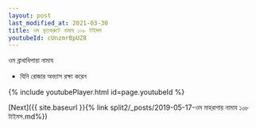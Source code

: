```yaml
---
layout: post
last_modified_at: 2021-03-30
title: ওম ভূতকরুটে নামায ১০৮ টাইমস
youtubeId: cUnzmrBpUZ8
---
```

 
 
 ওম ব্রাথাধিপায়া নামায  
 
 -  যিনি রোজার অভ্যাস রক্ষা করেন 
 
  
 
  
 
 
 
 
 
 


{% include youtubePlayer.html id=page.youtubeId %}
 
[Next]({{ site.baseurl }}{% link  split2/_posts/2019-05-17-ওম মাহরাগায় নামায ১০৮ টাইমস.md%})
 
